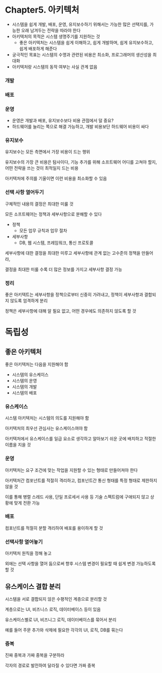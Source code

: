 # Chapter5. 아키텍처

- 시스템을 쉽게 개발, 배포, 운영, 유지보수하기 위해서는 가능한 많은 선택지를, 가능한 오래 남겨두는 전략을 따라야 한다
- 아키텍처의 목적은 시스템 생명주기를 지원하는 것
    - 좋은 아키텍처는 시스템을 쉽게 이해하고, 쉽게 개발하며, 쉽게 유지보수하고, 쉽게 배포하게 해준다
- 궁극적인 목표는 시스템의 수명과 관련된 비용은 최소화, 프로그래머의 생산성을 최대화
- 아키텍처랑 시스템의 동작 여부는 사실 관계 없음

### 개발

### 배포

### 운영

- 운영은 개발과 배포, 유지보수보다 비용 관점에서 덜 중요?
- 하드웨어를 늘리는 쪽으로 해결 가능하고, 개발 비용보단 하드웨어 비용이 싸다

### 유지보수

유지보수는 모든 측면에서 가장 비용이 드는 행위

유지보수의 가장 큰 비용은 탐사이다, 기능 추가를 위해 소프트웨어 어디를 고쳐야 할지, 어떤 전략을 쓰는 것이 최적일지 드는 비용

아키텍처에 주의를 기울이면 이런 비용을 최소화할 수 있음

### 선택 사항 열어두기

구체적인 내용의 결정은 최대한 미룰 것

모든 소프트웨어는 정책과 세부사항으로 분해할 수 있다

- 정책
    - 모든 업무 규칙과 업무 절차
- 세부사항
    - DB, 웹 시스템, 프레임워크, 통신 프로토콜
    

세부사항에 대한 결정을 최대한 미루고 세부사항에 관계 없는 고수준의 정책을 만들어라,

결정을 최대한 미룰 수록 더 많은 정보를 가지고 세부사항 결정 가능

### 정리

좋은 아키텍트는 세부사항을 정책으로부터 신중히 가려내고, 정책이 세부사항과 결합되지 않도록 엄격하게 분리

정책은 세부사항에 대해 알 필요 없고, 어떤 경우에도 의존하지 않도록 할 것

# 독립성
## 좋은 아키텍처

좋은 아키텍처는 다음을 지원해야 함

- 시스템의 유스케이스
- 시스템의 운영
- 시스템의 개발
- 시스템의 배포

### 유스케이스

시스템 아키텍처는 시스템의 의도를 지원해야 함

아키텍처의 최우선 관심사는 유스케이스여야 함

아키텍처에서 유스케이스를 일급 요소로 생각하고 알아보기 쉬운 곳에 배치하고 적절한 이름을 지을 것

### 운영

아키텍처는 요구 조건에 맞는 작업을 지원할 수 있는 형태로 만들어져야 한다

아키텍처간 컴포넌트를 적절히 격리하고, 컴포넌트간 통신 형태를 특정 형태로 제한하지 않을 것

이를 통해 병렬 스레드 사용, 단일 프로세서 사용 등 기술 스펙트럼에 구애되지 않고 상황에 맞게 전환 가능

### 배포

컴포넌트를 적절히 분할 격리하여 배포를 용이하게 할 것

### 선택사항 열어놓기

아키텍처 원칙을 정해 놓고

외에는 선택 사항을 열어 둠으로써 향후 시스템 변경이 필요할 때 쉽게 변경 가능하도록 할 것

## 유스케이스 결합 분리

시스템을 서로 결합되지 않은 수평적인 계층으로 분리할 것

계층으로는 UI, 비즈니스 로직, 데이터베이스 등이 있음

유스케이스별로 UI, 비즈니그 로직, 데이터베이스를 묶어서 분리

예를 들어 주문 추가와 삭제에 필요한 각각의 UI, 로직, DB를 묶는다

### 중복

진짜 중복과 가짜 중복을 구분하라

각자의 경로로 발전하여 달라질 수 있다면 가짜 중복
